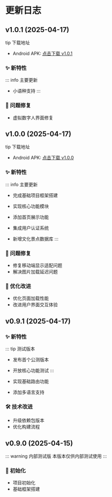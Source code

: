 # 更新日志

## v1.0.1 (2025-04-17)

tip 下载地址
- Android APK: [点击下载 v1.0.1](https://cos.tecgui.cn/release/v1.0.1/app-release.apk)

### ✨ 新特性

::: info 主要更新
- 小语种支持
:::

### 🐛 问题修复

- 虚拟数字人界面修复

## v1.0.0 (2025-04-17)

tip 下载地址
- Android APK: [点击下载 v1.0.0](https://cos.tecgui.cn/release/v1.0.0/app-release.apk)

### ✨ 新特性

::: info 主要更新
- 完成基础项目框架搭建
- 实现核心功能模块

- 添加首页展示功能
- 集成用户认证系统
- 新增文化景点数据库
:::
### 🐛 问题修复

- 修复移动端显示适配问题
- 解决图片加载延迟问题

### 🔄 优化改进

- 优化页面加载性能
- 改进用户界面交互体验

## v0.9.1 (2025-04-17)

### ✨ 新特性

::: tip 测试版本
- 发布首个公测版本
- 开放核心功能测试
:::

- 实现基础路由功能
- 添加多语言支持

### 🛠️ 技术改进

- 升级依赖包版本
- 优化构建流程

## v0.9.0 (2025-04-15)

::: warning 内部测试版
本版本仅供内部测试使用
:::

### 🚀 初始化

- 项目初始化
- 基础框架搭建

